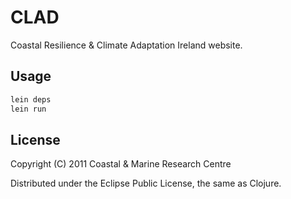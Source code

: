 # CLAD

Coastal Resilience & Climate Adaptation Ireland website.

## Usage

```bash
lein deps
lein run
```

## License

Copyright (C) 2011 Coastal & Marine Research Centre

Distributed under the Eclipse Public License, the same as Clojure.

